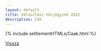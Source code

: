 ```yaml
---
layout: default
title: Választási névjegyzék 2022
description: Cák
---
```


{% include settlementHTMLs/Caak.html %}

[Vissza](../)